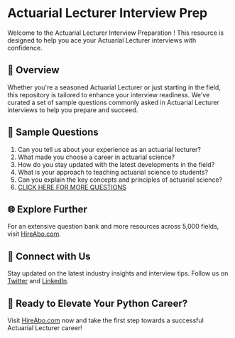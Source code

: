 # Actuarial Lecturer Interview Prep

Welcome to the Actuarial Lecturer Interview Preparation ! This resource is designed to help you ace your Actuarial Lecturer interviews with confidence.

## 🚀 Overview

Whether you're a seasoned Actuarial Lecturer or just starting in the field, this repository is tailored to enhance your interview readiness. We've curated a set of sample questions commonly asked in Actuarial Lecturer interviews to help you prepare and succeed.

## 📝 Sample Questions

1. Can you tell us about your experience as an actuarial lecturer?
2. What made you choose a career in actuarial science?
3. How do you stay updated with the latest developments in the field?
4. What is your approach to teaching actuarial science to students?
5. Can you explain the key concepts and principles of actuarial science?
6. [CLICK HERE FOR MORE QUESTIONS](https://hireabo.com/job/19_2_25/Actuarial%20Lecturer)

## 🌐 Explore Further

For an extensive question bank and more resources across 5,000 fields, visit [HireAbo.com](https://www.hireabo.com).

## 📱 Connect with Us

Stay updated on the latest industry insights and interview tips. Follow us on [Twitter](https://twitter.com/hireabo) and [LinkedIn](https://www.linkedin.com/in/hire-abo-3609972a8/).

## 🚀 Ready to Elevate Your Python Career?

Visit [HireAbo.com](https://www.hireabo.com) now and take the first step towards a successful Actuarial Lecturer career!